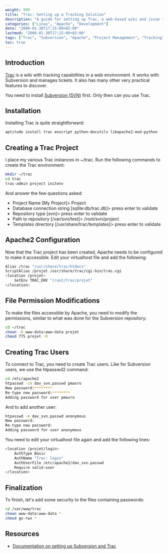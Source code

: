 ```yaml
---
weight: 999
title: "Trac: Setting up a Tracking Solution"
description: "A guide for setting up Trac, a web-based wiki and issue tracking system that integrates with Subversion for project management."
categories: ["Linux", "Apache", "Development"]
date: "2008-01-30T17:15:00+02:00"
lastmod: "2008-01-30T17:15:00+02:00"
tags: ["Trac", "Subversion", "Apache", "Project Management", "Tracking", "Development", "Web Application"]
toc: true
---
```


## Introduction

[Trac](https://trac.edgewall.org/) is a wiki with tracking capabilities in a web environment. It works with Subversion and manages tickets. It also has many other very practical features to discover.

You need to install [Subversion (SVN)](Installation_et_configuration_d'un_repository_SVN.html) first. Only then can you use Trac.

## Installation

Installing Trac is quite straightforward:

```bash
aptitude install trac enscript python-docutils libapache2-mod-python
```

## Creating a Trac Project

I place my various Trac instances in ~/trac. Run the following commands to create the Trac environment:

```bash
mkdir ~/trac
cd trac
trac-admin project initenv
```

And answer the few questions asked:

* Project Name [My Project]> Project
* Database connection string [sqlite:db/trac.db]> press enter to validate
* Repository type [svn]> press enter to validate
* Path to repository [/var/svn/test]> /root/svn/project
* Templates directory [/usr/share/trac/templates]> press enter to validate

## Apache2 Configuration

Now that the Trac project has been created, Apache needs to be configured to make it accessible. Edit your virtualhost file and add the following:

```bash
Alias /trac "/usr/share/trac/htdocs"
ScriptAlias /projet /usr/share/trac/cgi-bin/trac.cgi
<location /projet>
    SetEnv TRAC_ENV "/root/trac/projet"
</location>
```

## File Permission Modifications

To make the files accessible by Apache, you need to modify the permissions, similar to what was done for the Subversion repository:

```bash
cd ~/trac
chown -R www-data:www-data projet
chmod 775 projet -R
```

## Creating Trac Users

To connect to Trac, you need to create Trac users. Like for Subversion users, we use the htpasswd2 command:

```bash
cd /etc/apache2
htpasswd -cm dav_svn.passwd pmavro
New password:********
Re-type new password:********
Adding password for user pmavro
```

And to add another user:

```bash
htpasswd -m dav_svn.passwd anonymous
New password:
Re-type new password:
Adding password for user anonymous
```

You need to edit your virtualhost file again and add the following lines:

```bash
<location /projet/login>
    AuthType Basic
    AuthName "Trac: login"
    AuthUserFile /etc/apache2/dav_svn.passwd
    Require valid-user
</location>
```

## Finalization

To finish, let's add some security to the files containing passwords:

```bash
cd /var/www/trac
chown www-data:www-data *
chmod go-rwx *
```

## Resources
- [Documentation on setting up Subversion and Trac](/pdf/trac.pdf)
